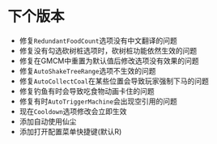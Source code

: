 # 下个版本

- 修复`RedundantFoodCount`选项没有中文翻译的问题
- 修复没有勾选砍树桩选项时，砍树桩功能依然生效的问题
- 修复在GMCM中重置为默认值后修改选项没有效果的问题
- 修复`AutoShakeTreeRange`选项不生效的问题
- 修复`AutoCollectCoal`在某些位置会导致玩家强制下马的问题
- 修复钓鱼有时会导致吃食物动画卡住的问题
- 修复有时`AutoTriggerMachine`会出现空引用的问题
- 现在`Cooldown`选项修改会立即生效
- 添加自动使用仙尘
- 添加打开配置菜单快捷键(默认R)